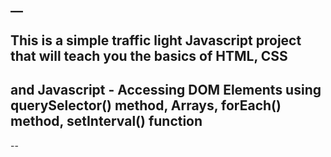 __
--
## This is a simple traffic light Javascript project that will teach you the basics of HTML, CSS
## and Javascript - Accessing DOM Elements using querySelector() method, Arrays, forEach() method, setInterval() function

--